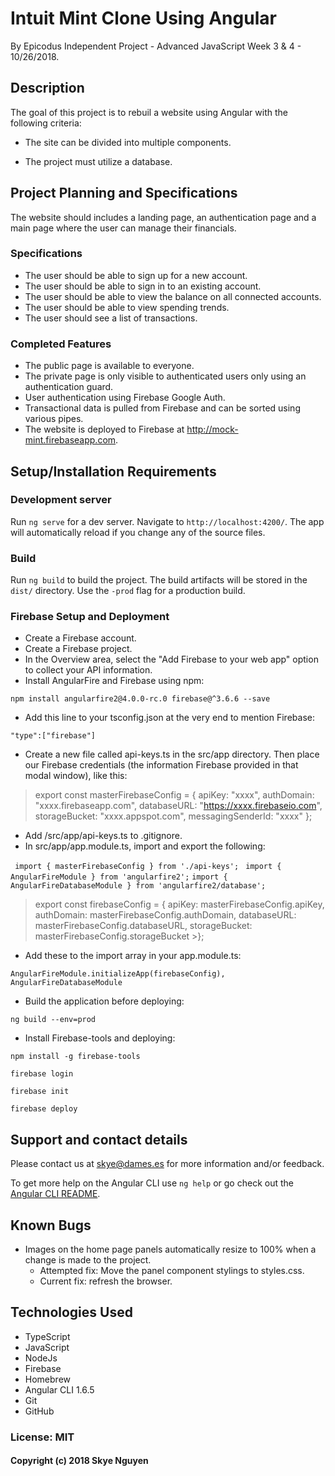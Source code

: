 # Intuit Mint Clone Using Angular

By Epicodus Independent Project - Advanced JavaScript Week 3 & 4 - 10/26/2018.

## Description

The goal of this project is to rebuil a website using Angular with the following criteria:

- The site can be divided into multiple components.

- The project must utilize a database.

## Project Planning and Specifications

The website should includes a landing page, an authentication page and a main page where the user can manage their financials.

### Specifications

- The user should be able to sign up for a new account.
- The user should be able to sign in to an existing account.
- The user should be able to view the balance on all connected accounts.
- The user should be able to view spending trends.
- The user should see a list of transactions.

### Completed Features

- The public page is available to everyone.
- The private page is only visible to authenticated users only using an authentication guard.
- User authentication using Firebase Google Auth.
- Transactional data is pulled from Firebase and can be sorted using various pipes.
- The website is deployed to Firebase at http://mock-mint.firebaseapp.com.

## Setup/Installation Requirements

### Development server

Run `ng serve` for a dev server. Navigate to `http://localhost:4200/`. The app will automatically reload if you change any of the source files.

### Build

Run `ng build` to build the project. The build artifacts will be stored in the `dist/` directory. Use the `-prod` flag for a production build.

### Firebase Setup and Deployment

- Create a Firebase account.
- Create a Firebase project.
- In the Overview area, select the "Add Firebase to your web app" option to collect your API information.
- Install AngularFire and Firebase using npm:

`npm install angularfire2@4.0.0-rc.0 firebase@^3.6.6 --save`

- Add this line to your tsconfig.json at the very end to mention Firebase:

`"type":["firebase"]`

- Create a new file called api-keys.ts in the src/app directory. Then place our Firebase credentials (the information Firebase provided in that modal window), like this:

> export const masterFirebaseConfig = { 
> apiKey: "xxxx", authDomain: "xxxx.firebaseapp.com", 
> databaseURL: "https://xxxx.firebaseio.com", 
> storageBucket: "xxxx.appspot.com", messagingSenderId: "xxxx" };

- Add /src/app/api-keys.ts to .gitignore.
- In src/app/app.module.ts, import and export the following:

`` import { masterFirebaseConfig } from './api-keys';``
`` import { AngularFireModule } from 'angularfire2';``
``import { AngularFireDatabaseModule } from 'angularfire2/database';``

> export const firebaseConfig = {
  > apiKey: masterFirebaseConfig.apiKey,
  > authDomain: masterFirebaseConfig.authDomain,
  > databaseURL: masterFirebaseConfig.databaseURL,
  > storageBucket: masterFirebaseConfig.storageBucket
    >};

- Add these to the import array in your app.module.ts:

``
AngularFireModule.initializeApp(firebaseConfig),
AngularFireDatabaseModule
``

- Build the application before deploying:

`ng build --env=prod`

- Install Firebase-tools and deploying:

``npm install -g firebase-tools``

``firebase login``

``firebase init``

``firebase deploy``

## Support and contact details

Please contact us at skye@dames.es for more information and/or feedback.

To get more help on the Angular CLI use `ng help` or go check out the [Angular CLI README](https://github.com/angular/angular-cli/blob/master/README.md).

## Known Bugs

- Images on the home page panels automatically resize to 100% when a change is made to the project.
  - Attempted fix: Move the panel component stylings to styles.css.
  - Current fix: refresh the browser.

## Technologies Used

- TypeScript
- JavaScript
- NodeJs
- Firebase
- Homebrew
- Angular CLI 1.6.5
- Git
- GitHub

### License: MIT

#### Copyright (c) 2018 Skye Nguyen
